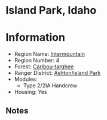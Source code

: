 
Island Park, Idaho
==================
  
# Information  
* Region Name: [Intermountain]()  
* Region Number: 4  
* Forest: [Caribou-targhee](http://www.fs.usda.gov/ctnf)  
* Ranger District: [Ashton/island Park]()  
* Modules:  
  - Type 2/2IA Handcrew  
* Housing: Yes  
  
## Notes

